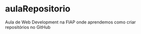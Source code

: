 # aulaRepositorio
Aula de Web Development na FIAP onde aprendemos como criar repositórios no GitHub
